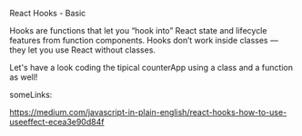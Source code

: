 React Hooks - Basic

Hooks are functions that let you “hook into” React state and lifecycle features from function components. Hooks don’t work inside classes — they let you use React without classes.


Let's have a look coding the tipical counterApp using a class and a function as well!

someLinks:

https://medium.com/javascript-in-plain-english/react-hooks-how-to-use-useeffect-ecea3e90d84f